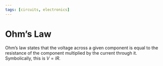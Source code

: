 ```yaml
---
tags: [circuits, electronics]
---
```


# Ohm’s Law

Ohm’s law states that the voltage across a given component is equal to the resistance of the component multiplied by the current through it. Symbolically, this is $V = IR$.